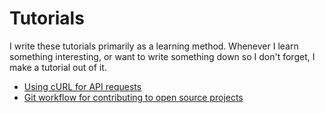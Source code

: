 # Tutorials

I write these tutorials primarily as a learning method. Whenever I learn something interesting, or want to write something down so I don't forget, I make a tutorial out of it.

- [Using cURL for API requests](using-curl-for-api-requests.md)
- [Git workflow for contributing to open source projects](git-workflow-for-contributing-to-open-source-projects.md)
